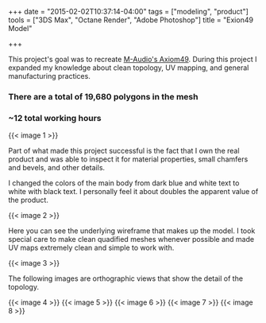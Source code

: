 +++
date = "2015-02-02T10:37:14-04:00"
tags = ["modeling", "product"]
tools = ["3DS Max", "Octane Render", "Adobe Photoshop"]
title = "Exion49 Model"

+++

This project's goal was to recreate [M-Audio's Axiom49](http://www.m-audio.com/products/view/axiom-49). During this project I expanded my knowledge about clean topology, UV mapping, and general manufacturing practices.

### There are a total of 19,680 polygons in the mesh
### ~12 total working hours

{{< image 1 >}}


Part of what made this project successful is the fact that I own the real product and was able to inspect it for material properties, small chamfers and bevels, and other details.

I changed the colors of the main body from dark blue and white text to white with black text. I personally feel it about doubles the apparent value of the product.

{{< image 2 >}}

Here you can see the underlying wireframe that makes up the model. I took special care to make clean quadified meshes whenever possible and made UV maps extremely clean and simple to work with.

{{< image 3 >}}

The following images are orthographic views that show the detail of the topology.

{{< image 4 >}}
{{< image 5 >}}
{{< image 6 >}}
{{< image 7 >}}
{{< image 8 >}}

